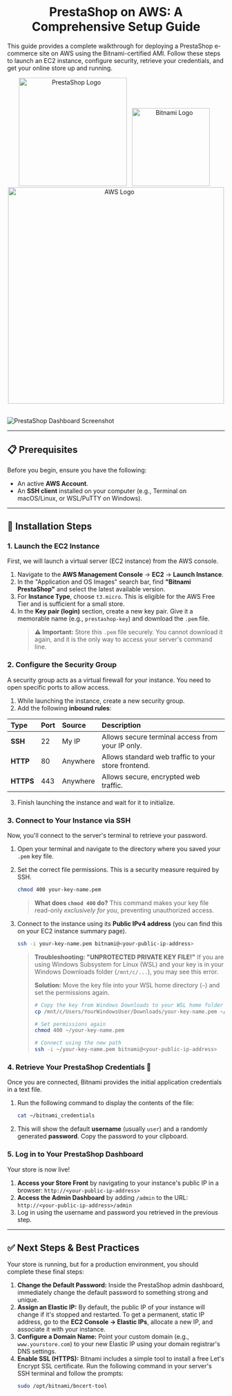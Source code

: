 <h1 align="center" id="title">PrestaShop on AWS: A Comprehensive Setup Guide</h1>

<p id="description">This guide provides a complete walkthrough for deploying a PrestaShop e-commerce site on AWS using the Bitnami-certified AMI. Follow these steps to launch an EC2 instance, configure security, retrieve your credentials, and get your online store up and running.</p>

<div align="center">
<img src="https://github.com/user-attachments/assets/f3196318-f6bf-403d-bb28-e4eb316bbf42" alt="PrestaShop Logo" width="250"/>&nbsp;&nbsp;
<img src="https://github.com/user-attachments/assets/49917104-866f-4619-a097-5ef034704450" alt="Bitnami Logo" width="180"/>&nbsp;&nbsp;
<img src="https://github.com/user-attachments/assets/910cd89c-12da-460f-a37c-ff544f6c07ca" alt="AWS Logo" width="500"/>
</div>

<br>

![PrestaShop Dashboard Screenshot](https://github.com/user-attachments/assets/c9db09fa-7813-4da6-997f-7f3d26182a3c)

---

## 📋 Prerequisites

Before you begin, ensure you have the following:
* An active **AWS Account**.
* An **SSH client** installed on your computer (e.g., Terminal on macOS/Linux, or WSL/PuTTY on Windows).

---

## 🚀 Installation Steps

### 1. Launch the EC2 Instance

First, we will launch a virtual server (EC2 instance) from the AWS console.

1.  Navigate to the **AWS Management Console** → **EC2** → **Launch Instance**.
2.  In the "Application and OS Images" search bar, find **"Bitnami PrestaShop"** and select the latest available version.
3.  For **Instance Type**, choose `t3.micro`. This is eligible for the AWS Free Tier and is sufficient for a small store.
4.  In the **Key pair (login)** section, create a new key pair. Give it a memorable name (e.g., `prestashop-key`) and download the `.pem` file.
    > **⚠️ Important:** Store this `.pem` file securely. You cannot download it again, and it is the only way to access your server's command line.

### 2. Configure the Security Group

A security group acts as a virtual firewall for your instance. You need to open specific ports to allow access.

1.  While launching the instance, create a new security group.
2.  Add the following **inbound rules**:

| Type | Port | Source | Description |
| :--- | :--- | :--- | :--- |
| **SSH** | 22 | My IP | Allows secure terminal access from your IP only. |
| **HTTP** | 80 | Anywhere | Allows standard web traffic to your store frontend. |
| **HTTPS**| 443 | Anywhere | Allows secure, encrypted web traffic. |

3.  Finish launching the instance and wait for it to initialize.

### 3. Connect to Your Instance via SSH

Now, you'll connect to the server's terminal to retrieve your password.

1.  Open your terminal and navigate to the directory where you saved your `.pem` key file.
2.  Set the correct file permissions. This is a security measure required by SSH.
    ```bash
    chmod 400 your-key-name.pem
    ```
    > **What does `chmod 400` do?** This command makes your key file read-only *exclusively for you*, preventing unauthorized access.

3.  Connect to the instance using its **Public IPv4 address** (you can find this on your EC2 instance summary page).
    ```bash
    ssh -i your-key-name.pem bitnami@<your-public-ip-address>
    ```

    > **Troubleshooting: "UNPROTECTED PRIVATE KEY FILE!"**
    > If you are using Windows Subsystem for Linux (WSL) and your key is in your Windows Downloads folder (`/mnt/c/...`), you may see this error.
    >
    > **Solution:** Move the key file into your WSL home directory (`~`) and set the permissions again.
    > ```bash
    > # Copy the key from Windows Downloads to your WSL home folder
    > cp /mnt/c/Users/YourWindowsUser/Downloads/your-key-name.pem ~/
    >
    > # Set permissions again
    > chmod 400 ~/your-key-name.pem
    >
    > # Connect using the new path
    > ssh -i ~/your-key-name.pem bitnami@<your-public-ip-address>
    > ```

### 4. Retrieve Your PrestaShop Credentials 🔑

Once you are connected, Bitnami provides the initial application credentials in a text file.

1.  Run the following command to display the contents of the file:
    ```bash
    cat ~/bitnami_credentials
    ```
2.  This will show the default **username** (usually `user`) and a randomly generated **password**. Copy the password to your clipboard.

### 5. Log in to Your PrestaShop Dashboard

Your store is now live!

1.  **Access your Store Front** by navigating to your instance's public IP in a browser:
    `http://<your-public-ip-address>`
2.  **Access the Admin Dashboard** by adding `/admin` to the URL:
    `http://<your-public-ip-address>/admin`
3.  Log in using the username and password you retrieved in the previous step.

---

## ✅ Next Steps & Best Practices

Your store is running, but for a production environment, you should complete these final steps:

1.  **Change the Default Password:** Inside the PrestaShop admin dashboard, immediately change the default password to something strong and unique.
2.  **Assign an Elastic IP:** By default, the public IP of your instance will change if it's stopped and restarted. To get a permanent, static IP address, go to the **EC2 Console → Elastic IPs**, allocate a new IP, and associate it with your instance.
3.  **Configure a Domain Name:** Point your custom domain (e.g., `www.yourstore.com`) to your new Elastic IP using your domain registrar's DNS settings.
4.  **Enable SSL (HTTPS):** Bitnami includes a simple tool to install a free Let's Encrypt SSL certificate. Run the following command in your server's SSH terminal and follow the prompts:
    ```bash
    sudo /opt/bitnami/bncert-tool
    ```
